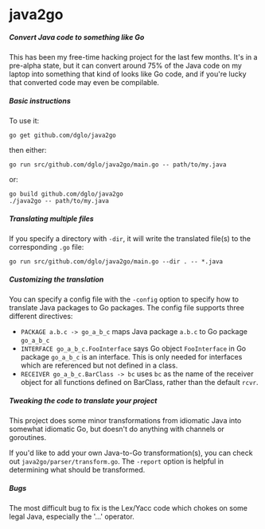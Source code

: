 java2go
=======

##### Convert Java code to something like Go

This has been my free-time hacking project for the last few months.  It's in a pre-alpha state, but it can convert around 75% of the Java code on my laptop into something that kind of looks like Go code, and if you're lucky that converted code may even be compilable.

##### Basic instructions

To use it:

	go get github.com/dglo/java2go

then either:

	go run src/github.com/dglo/java2go/main.go -- path/to/my.java

or:

    go build github.com/dglo/java2go
	./java2go -- path/to/my.java

##### Translating multiple files

If you specify a directory with `-dir`, it will write the translated file(s) to the corresponding `.go` file:

	go run src/github.com/dglo/java2go/main.go --dir . -- *.java

##### Customizing the translation

You can specify a config file with the `-config` option to specify how to translate Java packages to Go packages.  The config file supports three different directives:

* `PACKAGE a.b.c -> go_a_b_c` maps Java package `a.b.c` to Go package `go_a_b_c`
* `INTERFACE go_a_b_c.FooInterface` says Go object `FooInterface` in Go package `go_a_b_c` is an interface.  This is only needed for interfaces which are referenced but not defined in a class.
* `RECEIVER go_a_b_c.BarClass -> bc` uses `bc` as the name of the receiver object for all functions defined on BarClass, rather than the default `rcvr`.

##### Tweaking the code to translate your project

This project does some minor transformations from idiomatic Java into
somewhat idiomatic Go, but doesn't do anything with channels or goroutines.

If you'd like to add your own Java-to-Go transformation(s), you can check out `java2go/parser/transform.go`.  The `-report` option is helpful in determining what should be transformed.

##### Bugs

The most difficult bug to fix is the Lex/Yacc code which chokes on some legal Java, especially the  '...' operator.
